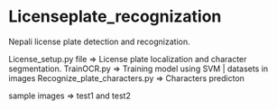# Licenseplate_recognization
Nepali license plate detection and recognization.

License_setup.py file => License plate localization and character segmentation.
  TrainOCR.py => Training model using SVM | datasets in images 
  Recognize_plate_characters.py => Characters predicton

sample images => test1 and test2 

